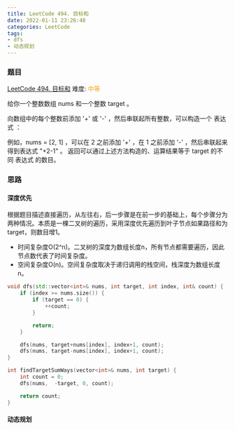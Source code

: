 ```yaml
---
title: LeetCode 494. 目标和
date: 2022-01-11 23:26:40
categories: LeetCode
tags:
- dfs
- 动态规划
---
```


### 题目
[LeetCode 494. 目标和](https://leetcode-cn.com/problems/target-sum/)
难度: <span style="color: rgba(255, 161, 25, 1);">中等</span>

给你一个整数数组 nums 和一个整数 target 。
<!-- more -->

向数组中的每个整数前添加 '+' 或 '-' ，然后串联起所有整数，可以构造一个 表达式 ：

例如，nums = [2, 1] ，可以在 2 之前添加 '+' ，在 1 之前添加 '-' ，然后串联起来得到表达式 "+2-1" 。
返回可以通过上述方法构造的、运算结果等于 target 的不同 表达式 的数目。

### 思路
#### 深度优先
根据题目描述直接遍历，从左往右，后一步骤是在前一步的基础上，每个步骤分为两种情况。本质是一棵二叉树的遍历，采用深度优先遍历到叶子节点如果路径和为target，则数目增1。

- 时间复杂度O(2^n)。二叉树的深度为数组长度n，所有节点都需要遍历，因此节点数代表了时间复杂度。
- 空间复杂度O(n)。空间复杂度取决于递归调用的栈空间，栈深度为数组长度n。

``` cpp
void dfs(std::vector<int>& nums, int target, int index, int& count) {
    if (index >= nums.size()) {
        if (target == 0) {
            ++count;
        }

        return;
    }

    dfs(nums, target+nums[index], index+1, count);
    dfs(nums, target-nums[index], index+1, count);
}

int findTargetSumWays(vector<int>& nums, int target) {
    int count = 0;
    dfs(nums,  -target, 0, count);

    return count;
}
```

#### 动态规划

